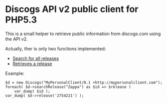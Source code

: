 Discogs API v2 public client for PHP5.3
=======================================

This is a small helper to retrieve public information from discogs.com using the API v2.

Actually, ther is only two functions implemented:

* [Search for all releases][search]
* [Retrieves a release][release]

Example:

	$d = new Discogs("MyPersonalClient/0.1 +http://mypersonalclient.com");
	foreach( $d->searchRelease("Zappa") as $id => $release )
		var_dump( $id );
	var_dump( $d->release('2754221') );

[release]: http://www.discogs.com/developers/resources/database/release.html "Database/Releases"
[search]: http://www.discogs.com/developers/resources/database/search-endpoint.html "Database/Search"

